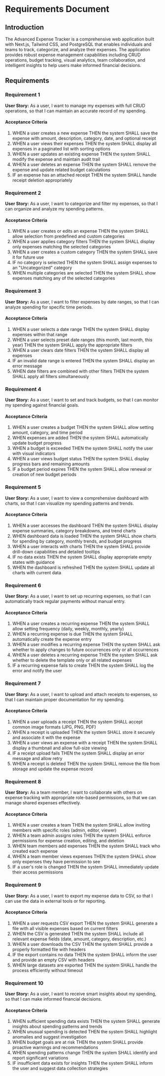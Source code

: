 # Requirements Document

## Introduction

The Advanced Expense Tracker is a comprehensive web application built with Next.js, Tailwind CSS, and PostgreSQL that enables individuals and teams to track, categorize, and analyze their expenses. The application provides robust expense management capabilities including CRUD operations, budget tracking, visual analytics, team collaboration, and intelligent insights to help users make informed financial decisions.

## Requirements

### Requirement 1

**User Story:** As a user, I want to manage my expenses with full CRUD operations, so that I can maintain an accurate record of my spending.

#### Acceptance Criteria

1. WHEN a user creates a new expense THEN the system SHALL save the expense with amount, description, category, date, and optional receipt
2. WHEN a user views their expenses THEN the system SHALL display all expenses in a paginated list with sorting options
3. WHEN a user updates an existing expense THEN the system SHALL modify the expense and maintain audit trail
4. WHEN a user deletes an expense THEN the system SHALL remove the expense and update related budget calculations
5. IF an expense has an attached receipt THEN the system SHALL handle receipt deletion appropriately

### Requirement 2

**User Story:** As a user, I want to categorize and filter my expenses, so that I can organize and analyze my spending patterns.

#### Acceptance Criteria

1. WHEN a user creates or edits an expense THEN the system SHALL allow selection from predefined and custom categories
2. WHEN a user applies category filters THEN the system SHALL display only expenses matching the selected categories
3. WHEN a user creates a custom category THEN the system SHALL save it for future use
4. IF no category is selected THEN the system SHALL assign expenses to an "Uncategorized" category
5. WHEN multiple categories are selected THEN the system SHALL show expenses matching any of the selected categories

### Requirement 3

**User Story:** As a user, I want to filter expenses by date ranges, so that I can analyze spending for specific time periods.

#### Acceptance Criteria

1. WHEN a user selects a date range THEN the system SHALL display expenses within that range
2. WHEN a user selects preset date ranges (this month, last month, this year) THEN the system SHALL apply the appropriate filters
3. WHEN a user clears date filters THEN the system SHALL display all expenses
4. IF an invalid date range is entered THEN the system SHALL display an error message
5. WHEN date filters are combined with other filters THEN the system SHALL apply all filters simultaneously

### Requirement 4

**User Story:** As a user, I want to set and track budgets, so that I can monitor my spending against financial goals.

#### Acceptance Criteria

1. WHEN a user creates a budget THEN the system SHALL allow setting amount, category, and time period
2. WHEN expenses are added THEN the system SHALL automatically update budget progress
3. WHEN a budget is exceeded THEN the system SHALL notify the user with visual indicators
4. WHEN a user views budget status THEN the system SHALL display progress bars and remaining amounts
5. IF a budget period expires THEN the system SHALL allow renewal or creation of new budget periods

### Requirement 5

**User Story:** As a user, I want to view a comprehensive dashboard with charts, so that I can visualize my spending patterns and trends.

#### Acceptance Criteria

1. WHEN a user accesses the dashboard THEN the system SHALL display expense summaries, category breakdowns, and trend charts
2. WHEN dashboard data is loaded THEN the system SHALL show charts for spending by category, monthly trends, and budget progress
3. WHEN a user interacts with charts THEN the system SHALL provide drill-down capabilities and detailed tooltips
4. IF no data exists THEN the system SHALL display appropriate empty states with guidance
5. WHEN the dashboard is refreshed THEN the system SHALL update all charts with current data

### Requirement 6

**User Story:** As a user, I want to set up recurring expenses, so that I can automatically track regular payments without manual entry.

#### Acceptance Criteria

1. WHEN a user creates a recurring expense THEN the system SHALL allow setting frequency (daily, weekly, monthly, yearly)
2. WHEN a recurring expense is due THEN the system SHALL automatically create the expense entry
3. WHEN a user modifies a recurring expense THEN the system SHALL ask whether to apply changes to future occurrences only or all occurrences
4. WHEN a user deletes a recurring expense THEN the system SHALL ask whether to delete the template only or all related expenses
5. IF a recurring expense fails to create THEN the system SHALL log the error and notify the user

### Requirement 7

**User Story:** As a user, I want to upload and attach receipts to expenses, so that I can maintain proper documentation for my spending.

#### Acceptance Criteria

1. WHEN a user uploads a receipt THEN the system SHALL accept common image formats (JPG, PNG, PDF)
2. WHEN a receipt is uploaded THEN the system SHALL store it securely and associate it with the expense
3. WHEN a user views an expense with a receipt THEN the system SHALL display a thumbnail and allow full-size viewing
4. IF a receipt upload fails THEN the system SHALL display an error message and allow retry
5. WHEN a receipt is deleted THEN the system SHALL remove the file from storage and update the expense record

### Requirement 8

**User Story:** As a team member, I want to collaborate with others on expense tracking with appropriate role-based permissions, so that we can manage shared expenses effectively.

#### Acceptance Criteria

1. WHEN a user creates a team THEN the system SHALL allow inviting members with specific roles (admin, editor, viewer)
2. WHEN a team admin assigns roles THEN the system SHALL enforce permissions for expense creation, editing, and deletion
3. WHEN team members add expenses THEN the system SHALL track who created each expense
4. WHEN a team member views expenses THEN the system SHALL show only expenses they have permission to see
5. IF a user's role is changed THEN the system SHALL immediately update their access permissions

### Requirement 9

**User Story:** As a user, I want to export my expense data to CSV, so that I can use the data in external tools or for reporting.

#### Acceptance Criteria

1. WHEN a user requests CSV export THEN the system SHALL generate a file with all visible expenses based on current filters
2. WHEN the CSV is generated THEN the system SHALL include all relevant expense fields (date, amount, category, description, etc.)
3. WHEN a user downloads the CSV THEN the system SHALL provide a properly formatted file with headers
4. IF the export contains no data THEN the system SHALL inform the user and provide an empty CSV with headers
5. WHEN large datasets are exported THEN the system SHALL handle the process efficiently without timeout

### Requirement 10

**User Story:** As a user, I want to receive smart insights about my spending, so that I can make informed financial decisions.

#### Acceptance Criteria

1. WHEN sufficient spending data exists THEN the system SHALL generate insights about spending patterns and trends
2. WHEN unusual spending is detected THEN the system SHALL highlight anomalies and suggest investigation
3. WHEN budget goals are at risk THEN the system SHALL provide proactive warnings and recommendations
4. WHEN spending patterns change THEN the system SHALL identify and report significant variations
5. IF insufficient data exists for insights THEN the system SHALL inform the user and suggest data collection strategies
